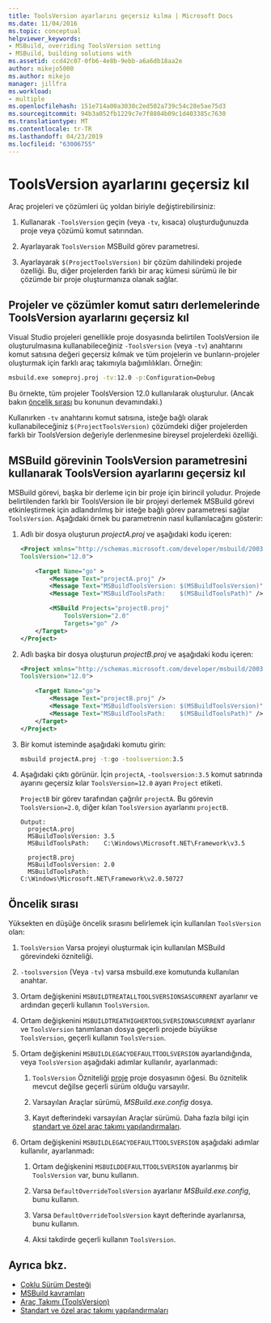 ```yaml
---
title: ToolsVersion ayarlarını geçersiz kılma | Microsoft Docs
ms.date: 11/04/2016
ms.topic: conceptual
helpviewer_keywords:
- MSBuild, overriding ToolsVersion setting
- MSBuild, building solutions with
ms.assetid: ccd42c07-0fb6-4e8b-9ebb-a6a6db18aa2e
author: mikejo5000
ms.author: mikejo
manager: jillfra
ms.workload:
- multiple
ms.openlocfilehash: 151e714a00a3030c2ed502a739c54c28e5ae75d3
ms.sourcegitcommit: 94b3a052fb1229c7e7f8804b09c1d403385c7630
ms.translationtype: MT
ms.contentlocale: tr-TR
ms.lasthandoff: 04/23/2019
ms.locfileid: "63006755"
---
```

# <a name="override-toolsversion-settings"></a>ToolsVersion ayarlarını geçersiz kıl
Araç projeleri ve çözümleri üç yoldan biriyle değiştirebilirsiniz:

1. Kullanarak `-ToolsVersion` geçin (veya `-tv`, kısaca) oluşturduğunuzda proje veya çözümü komut satırından.

2. Ayarlayarak `ToolsVersion` MSBuild görev parametresi.

3. Ayarlayarak `$(ProjectToolsVersion)` bir çözüm dahilindeki projede özelliği. Bu, diğer projelerden farklı bir araç kümesi sürümü ile bir çözümde bir proje oluşturmanıza olanak sağlar.

## <a name="override-the-toolsversion-settings-of-projects-and-solutions-on-command-line-builds"></a>Projeler ve çözümler komut satırı derlemelerinde ToolsVersion ayarlarını geçersiz kıl
 Visual Studio projeleri genellikle proje dosyasında belirtilen ToolsVersion ile oluşturulmasına kullanabileceğiniz `-ToolsVersion` (veya `-tv`) anahtarını komut satısına değeri geçersiz kılmak ve tüm projelerin ve bunların-projeler oluşturmak için farklı araç takımıyla bağımlılıkları. Örneğin:

```cmd
msbuild.exe someproj.proj -tv:12.0 -p:Configuration=Debug
```

 Bu örnekte, tüm projeler ToolsVersion 12.0 kullanılarak oluşturulur. (Ancak bakın [öncelik sırası](#order-of-precedence) bu konunun devamındaki.)

 Kullanırken `-tv` anahtarını komut satısına, isteğe bağlı olarak kullanabileceğiniz `$(ProjectToolsVersion)` çözümdeki diğer projelerden farklı bir ToolsVersion değeriyle derlenmesine bireysel projelerdeki özelliği.

## <a name="override-the-toolsversion-settings-using-the-toolsversion-parameter-of-the-msbuild-task"></a>MSBuild görevinin ToolsVersion parametresini kullanarak ToolsVersion ayarlarını geçersiz kıl
 MSBuild görevi, başka bir derleme için bir proje için birincil yoludur. Projede belirtilenden farklı bir ToolsVersion ile bir projeyi derlemek MSBuild görevi etkinleştirmek için adlandırılmış bir isteğe bağlı görev parametresi sağlar `ToolsVersion`. Aşağıdaki örnek bu parametrenin nasıl kullanılacağını gösterir:

1. Adlı bir dosya oluşturun *projectA.proj* ve aşağıdaki kodu içeren:

    ```xml
    <Project xmlns="http://schemas.microsoft.com/developer/msbuild/2003"
    ToolsVersion="12.0">

        <Target Name="go" >
            <Message Text="projectA.proj" />
            <Message Text="MSBuildToolsVersion: $(MSBuildToolsVersion)" />
            <Message Text="MSBuildToolsPath:    $(MSBuildToolsPath)" />

            <MSBuild Projects="projectB.proj"
                ToolsVersion="2.0"
                Targets="go" />
        </Target>
    </Project>
    ```

2. Adlı başka bir dosya oluşturun *projectB.proj* ve aşağıdaki kodu içeren:

    ```xml
    <Project xmlns="http://schemas.microsoft.com/developer/msbuild/2003"
    ToolsVersion="12.0">

        <Target Name="go">
            <Message Text="projectB.proj" />
            <Message Text="MSBuildToolsVersion: $(MSBuildToolsVersion)" />
            <Message Text="MSBuildToolsPath:    $(MSBuildToolsPath)" />
        </Target>
    </Project>
    ```

3. Bir komut isteminde aşağıdaki komutu girin:

    ```cmd
    msbuild projectA.proj -t:go -toolsversion:3.5
    ```

4. Aşağıdaki çıktı görünür. İçin `projectA`, `-toolsversion:3.5` komut satırında ayarını geçersiz kılar `ToolsVersion=12.0` ayarı `Project` etiketi.

     `ProjectB` bir görev tarafından çağrılır `projectA`. Bu görevin `ToolsVersion=2.0`, diğer kılan `ToolsVersion` ayarlarını `projectB`.

    ```
    Output:
      projectA.proj
      MSBuildToolsVersion: 3.5
      MSBuildToolsPath:    C:\Windows\Microsoft.NET\Framework\v3.5

      projectB.proj
      MSBuildToolsVersion: 2.0
      MSBuildToolsPath:    C:\Windows\Microsoft.NET\Framework\v2.0.50727
    ```

## <a name="order-of-precedence"></a>Öncelik sırası
 Yüksekten en düşüğe öncelik sırasını belirlemek için kullanılan `ToolsVersion` olan:

1. `ToolsVersion` Varsa projeyi oluşturmak için kullanılan MSBuild görevindeki özniteliği.

2. `-toolsversion` (Veya `-tv`) varsa msbuild.exe komutunda kullanılan anahtar.

3. Ortam değişkenini `MSBUILDTREATALLTOOLSVERSIONSASCURRENT` ayarlanır ve ardından geçerli kullanın `ToolsVersion`.

4. Ortam değişkenini `MSBUILDTREATHIGHERTOOLSVERSIONASCURRENT` ayarlanır ve `ToolsVersion` tanımlanan dosya geçerli projede büyükse `ToolsVersion`, geçerli kullanın `ToolsVersion`.

5. Ortam değişkenini `MSBUILDLEGACYDEFAULTTOOLSVERSION` ayarlandığında, veya `ToolsVersion` aşağıdaki adımlar kullanılır, ayarlanmadı:

    1. `ToolsVersion` Özniteliği [proje](../msbuild/project-element-msbuild.md) proje dosyasının öğesi. Bu öznitelik mevcut değilse geçerli sürüm olduğu varsayılır.

    2. Varsayılan Araçlar sürümü, *MSBuild.exe.config* dosya.

    3. Kayıt defterindeki varsayılan Araçlar sürümü. Daha fazla bilgi için [standart ve özel araç takımı yapılandırmaları](../msbuild/standard-and-custom-toolset-configurations.md).

6. Ortam değişkenini `MSBUILDLEGACYDEFAULTTOOLSVERSION` aşağıdaki adımlar kullanılır, ayarlanmadı:

    1. Ortam değişkenini `MSBUILDDEFAULTTOOLSVERSION` ayarlanmış bir `ToolsVersion` var, bunu kullanın.

    2. Varsa `DefaultOverrideToolsVersion` ayarlanır *MSBuild.exe.config*, bunu kullanın.

    3. Varsa `DefaultOverrideToolsVersion` kayıt defterinde ayarlanırsa, bunu kullanın.

    4. Aksi takdirde geçerli kullanın `ToolsVersion`.

## <a name="see-also"></a>Ayrıca bkz.
- [Çoklu Sürüm Desteği](../msbuild/msbuild-multitargeting-overview.md)
- [MSBuild kavramları](../msbuild/msbuild-concepts.md)
- [Araç Takımı (ToolsVersion)](../msbuild/msbuild-toolset-toolsversion.md)
- [Standart ve özel araç takımı yapılandırmaları](../msbuild/standard-and-custom-toolset-configurations.md)